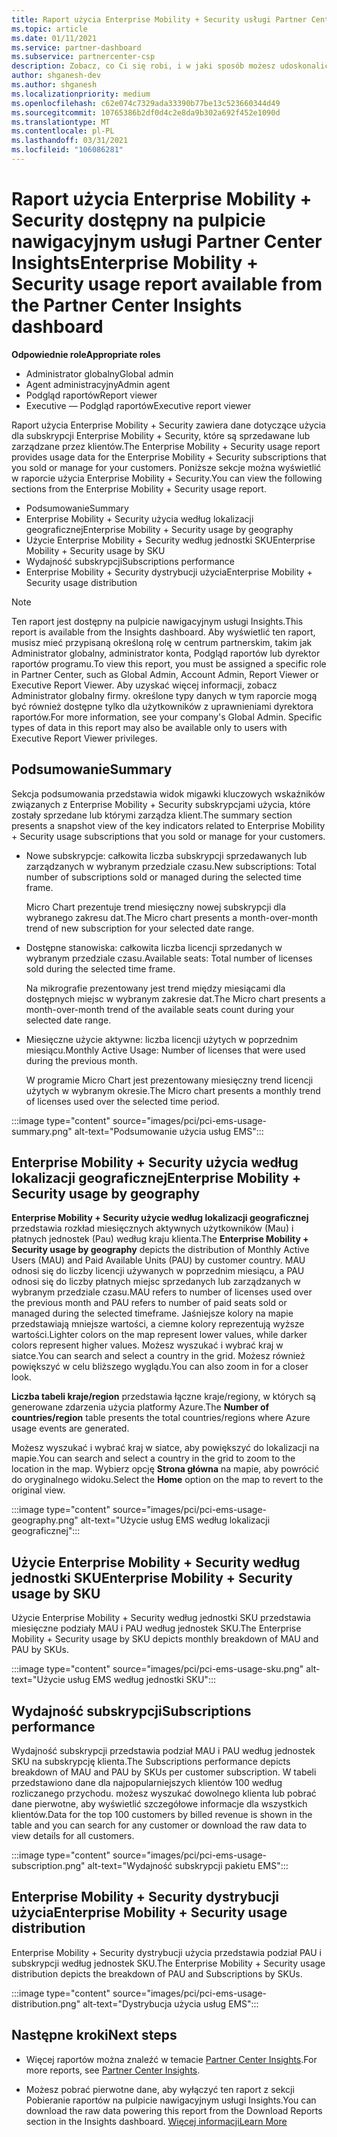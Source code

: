 ```yaml
---
title: Raport użycia Enterprise Mobility + Security usługi Partner Center
ms.topic: article
ms.date: 01/11/2021
ms.service: partner-dashboard
ms.subservice: partnercenter-csp
description: Zobacz, co Ci się robi, i w jaki sposób możesz udoskonalić korzystanie z Enterprise Mobility + Securityych subskrypcji, które są sprzedawane lub zarządzane przez klientów.
author: shganesh-dev
ms.author: shganesh
ms.localizationpriority: medium
ms.openlocfilehash: c62e074c7329ada33390b77be13c523660344d49
ms.sourcegitcommit: 10765386b2df0d4c2e8da9b302a692f452e1090d
ms.translationtype: MT
ms.contentlocale: pl-PL
ms.lasthandoff: 03/31/2021
ms.locfileid: "106086281"
---
```

# <a name="enterprise-mobility--security-usage-report-available-from-the-partner-center-insights-dashboard"></a><span data-ttu-id="c6246-103">Raport użycia Enterprise Mobility + Security dostępny na pulpicie nawigacyjnym usługi Partner Center Insights</span><span class="sxs-lookup"><span data-stu-id="c6246-103">Enterprise Mobility + Security usage report available from the Partner Center Insights dashboard</span></span>

<span data-ttu-id="c6246-104">**Odpowiednie role**</span><span class="sxs-lookup"><span data-stu-id="c6246-104">**Appropriate roles**</span></span>

- <span data-ttu-id="c6246-105">Administrator globalny</span><span class="sxs-lookup"><span data-stu-id="c6246-105">Global admin</span></span>
- <span data-ttu-id="c6246-106">Agent administracyjny</span><span class="sxs-lookup"><span data-stu-id="c6246-106">Admin agent</span></span>
- <span data-ttu-id="c6246-107">Podgląd raportów</span><span class="sxs-lookup"><span data-stu-id="c6246-107">Report viewer</span></span>
- <span data-ttu-id="c6246-108">Executive — Podgląd raportów</span><span class="sxs-lookup"><span data-stu-id="c6246-108">Executive report viewer</span></span>

<span data-ttu-id="c6246-109">Raport użycia Enterprise Mobility + Security zawiera dane dotyczące użycia dla subskrypcji Enterprise Mobility + Security, które są sprzedawane lub zarządzane przez klientów.</span><span class="sxs-lookup"><span data-stu-id="c6246-109">The Enterprise Mobility + Security usage report provides usage data for the Enterprise Mobility + Security subscriptions that you sold or manage for your customers.</span></span> <span data-ttu-id="c6246-110">Poniższe sekcje można wyświetlić w raporcie użycia Enterprise Mobility + Security.</span><span class="sxs-lookup"><span data-stu-id="c6246-110">You can view the following sections from the Enterprise Mobility + Security usage report.</span></span>

- <span data-ttu-id="c6246-111">Podsumowanie</span><span class="sxs-lookup"><span data-stu-id="c6246-111">Summary</span></span>
- <span data-ttu-id="c6246-112">Enterprise Mobility + Security użycia według lokalizacji geograficznej</span><span class="sxs-lookup"><span data-stu-id="c6246-112">Enterprise Mobility + Security usage by geography</span></span>
- <span data-ttu-id="c6246-113">Użycie Enterprise Mobility + Security według jednostki SKU</span><span class="sxs-lookup"><span data-stu-id="c6246-113">Enterprise Mobility + Security usage by SKU</span></span>
- <span data-ttu-id="c6246-114">Wydajność subskrypcji</span><span class="sxs-lookup"><span data-stu-id="c6246-114">Subscriptions performance</span></span>
- <span data-ttu-id="c6246-115">Enterprise Mobility + Security dystrybucji użycia</span><span class="sxs-lookup"><span data-stu-id="c6246-115">Enterprise Mobility + Security usage distribution</span></span>

 > [!NOTE]
 > <span data-ttu-id="c6246-116">Ten raport jest dostępny na pulpicie nawigacyjnym usługi Insights.</span><span class="sxs-lookup"><span data-stu-id="c6246-116">This report is available from the Insights dashboard.</span></span> <span data-ttu-id="c6246-117">Aby wyświetlić ten raport, musisz mieć przypisaną określoną rolę w centrum partnerskim, takim jak Administrator globalny, administrator konta, Podgląd raportów lub dyrektor raportów programu.</span><span class="sxs-lookup"><span data-stu-id="c6246-117">To view this report, you must be assigned a specific role in Partner Center, such as Global Admin, Account Admin, Report Viewer or Executive Report Viewer.</span></span> <span data-ttu-id="c6246-118">Aby uzyskać więcej informacji, zobacz Administrator globalny firmy. określone typy danych w tym raporcie mogą być również dostępne tylko dla użytkowników z uprawnieniami dyrektora raportów.</span><span class="sxs-lookup"><span data-stu-id="c6246-118">For more information, see your company's Global Admin. Specific types of data in this report may also be available only to users with Executive Report Viewer privileges.</span></span>

## <a name="summary"></a><span data-ttu-id="c6246-119">Podsumowanie</span><span class="sxs-lookup"><span data-stu-id="c6246-119">Summary</span></span>

<span data-ttu-id="c6246-120">Sekcja podsumowania przedstawia widok migawki kluczowych wskaźników związanych z Enterprise Mobility + Security subskrypcjami użycia, które zostały sprzedane lub którymi zarządza klient.</span><span class="sxs-lookup"><span data-stu-id="c6246-120">The summary section presents a snapshot view of the key indicators related to Enterprise Mobility + Security usage subscriptions that you sold or manage for your customers.</span></span> 

- <span data-ttu-id="c6246-121">Nowe subskrypcje: całkowita liczba subskrypcji sprzedawanych lub zarządzanych w wybranym przedziale czasu.</span><span class="sxs-lookup"><span data-stu-id="c6246-121">New subscriptions: Total number of subscriptions sold or managed during the selected time frame.</span></span>

   <span data-ttu-id="c6246-122">Micro Chart prezentuje trend miesięczny nowej subskrypcji dla wybranego zakresu dat.</span><span class="sxs-lookup"><span data-stu-id="c6246-122">The Micro chart presents a month-over-month trend of new subscription for your selected date range.</span></span>

- <span data-ttu-id="c6246-123">Dostępne stanowiska: całkowita liczba licencji sprzedanych w wybranym przedziale czasu.</span><span class="sxs-lookup"><span data-stu-id="c6246-123">Available seats: Total number of licenses sold during the selected time frame.</span></span>

   <span data-ttu-id="c6246-124">Na mikrografie prezentowany jest trend między miesiącami dla dostępnych miejsc w wybranym zakresie dat.</span><span class="sxs-lookup"><span data-stu-id="c6246-124">The Micro chart presents a month-over-month trend of the available seats count during your selected date range.</span></span>

- <span data-ttu-id="c6246-125">Miesięczne użycie aktywne: liczba licencji użytych w poprzednim miesiącu.</span><span class="sxs-lookup"><span data-stu-id="c6246-125">Monthly Active Usage: Number of licenses that were used during the previous month.</span></span>

   <span data-ttu-id="c6246-126">W programie Micro Chart jest prezentowany miesięczny trend licencji użytych w wybranym okresie.</span><span class="sxs-lookup"><span data-stu-id="c6246-126">The Micro chart presents a monthly trend of licenses used over the selected time period.</span></span>

:::image type="content" source="images/pci/pci-ems-usage-summary.png" alt-text="Podsumowanie użycia usług EMS":::

## <a name="enterprise-mobility--security-usage-by-geography"></a><span data-ttu-id="c6246-128">Enterprise Mobility + Security użycia według lokalizacji geograficznej</span><span class="sxs-lookup"><span data-stu-id="c6246-128">Enterprise Mobility + Security usage by geography</span></span>

<span data-ttu-id="c6246-129">**Enterprise Mobility + Security użycie według lokalizacji geograficznej** przedstawia rozkład miesięcznych aktywnych użytkowników (Mau) i płatnych jednostek (Pau) według kraju klienta.</span><span class="sxs-lookup"><span data-stu-id="c6246-129">The **Enterprise Mobility + Security usage by geography** depicts the distribution of Monthly Active Users (MAU) and Paid Available Units (PAU) by customer country.</span></span> <span data-ttu-id="c6246-130">MAU odnosi się do liczby licencji używanych w poprzednim miesiącu, a PAU odnosi się do liczby płatnych miejsc sprzedanych lub zarządzanych w wybranym przedziale czasu.</span><span class="sxs-lookup"><span data-stu-id="c6246-130">MAU refers to number of licenses used over the previous month and PAU refers to number of paid seats sold or managed during the selected timeframe.</span></span> <span data-ttu-id="c6246-131">Jaśniejsze kolory na mapie przedstawiają mniejsze wartości, a ciemne kolory reprezentują wyższe wartości.</span><span class="sxs-lookup"><span data-stu-id="c6246-131">Lighter colors on the map represent lower values, while darker colors represent higher values.</span></span> <span data-ttu-id="c6246-132">Możesz wyszukać i wybrać kraj w siatce.</span><span class="sxs-lookup"><span data-stu-id="c6246-132">You can search and select a country in the grid.</span></span> <span data-ttu-id="c6246-133">Możesz również powiększyć w celu bliższego wyglądu.</span><span class="sxs-lookup"><span data-stu-id="c6246-133">You can also zoom in for a closer look.</span></span>

<span data-ttu-id="c6246-134">**Liczba tabeli kraje/region** przedstawia łączne kraje/regiony, w których są generowane zdarzenia użycia platformy Azure.</span><span class="sxs-lookup"><span data-stu-id="c6246-134">The **Number of countries/region** table presents the total countries/regions where Azure usage events are generated.</span></span>

<span data-ttu-id="c6246-135">Możesz wyszukać i wybrać kraj w siatce, aby powiększyć do lokalizacji na mapie.</span><span class="sxs-lookup"><span data-stu-id="c6246-135">You can search and select a country in the grid to zoom to the location in the map.</span></span> <span data-ttu-id="c6246-136">Wybierz opcję **Strona główna** na mapie, aby powrócić do oryginalnego widoku.</span><span class="sxs-lookup"><span data-stu-id="c6246-136">Select the **Home** option on the map to revert to the original view.</span></span>

:::image type="content" source="images/pci/pci-ems-usage-geography.png" alt-text="Użycie usług EMS według lokalizacji geograficznej":::

## <a name="enterprise-mobility--security-usage-by-sku"></a><span data-ttu-id="c6246-138">Użycie Enterprise Mobility + Security według jednostki SKU</span><span class="sxs-lookup"><span data-stu-id="c6246-138">Enterprise Mobility + Security usage by SKU</span></span>

<span data-ttu-id="c6246-139">Użycie Enterprise Mobility + Security według jednostki SKU przedstawia miesięczne podziały MAU i PAU według jednostek SKU.</span><span class="sxs-lookup"><span data-stu-id="c6246-139">The Enterprise Mobility + Security usage by SKU depicts monthly breakdown of MAU and PAU by SKUs.</span></span>

:::image type="content" source="images/pci/pci-ems-usage-sku.png" alt-text="Użycie usług EMS według jednostki SKU":::

## <a name="subscriptions-performance"></a><span data-ttu-id="c6246-141">Wydajność subskrypcji</span><span class="sxs-lookup"><span data-stu-id="c6246-141">Subscriptions performance</span></span>

<span data-ttu-id="c6246-142">Wydajność subskrypcji przedstawia podział MAU i PAU według jednostek SKU na subskrypcję klienta.</span><span class="sxs-lookup"><span data-stu-id="c6246-142">The Subscriptions performance depicts breakdown of MAU and PAU by SKUs per customer subscription.</span></span> <span data-ttu-id="c6246-143">W tabeli przedstawiono dane dla najpopularniejszych klientów 100 według rozliczanego przychodu. możesz wyszukać dowolnego klienta lub pobrać dane pierwotne, aby wyświetlić szczegółowe informacje dla wszystkich klientów.</span><span class="sxs-lookup"><span data-stu-id="c6246-143">Data for the top 100 customers by billed revenue is shown in the table and you can search for any customer or download the raw data to view details for all customers.</span></span>

:::image type="content" source="images/pci/pci-ems-usage-subscription.png" alt-text="Wydajność subskrypcji pakietu EMS":::

## <a name="enterprise-mobility--security-usage-distribution"></a><span data-ttu-id="c6246-145">Enterprise Mobility + Security dystrybucji użycia</span><span class="sxs-lookup"><span data-stu-id="c6246-145">Enterprise Mobility + Security usage distribution</span></span>

<span data-ttu-id="c6246-146">Enterprise Mobility + Security dystrybucji użycia przedstawia podział PAU i subskrypcji według jednostek SKU.</span><span class="sxs-lookup"><span data-stu-id="c6246-146">The Enterprise Mobility + Security usage distribution depicts the breakdown of PAU and Subscriptions by SKUs.</span></span>

:::image type="content" source="images/pci/pci-ems-usage-distribution.png" alt-text="Dystrybucja użycia usług EMS":::

## <a name="next-steps"></a><span data-ttu-id="c6246-148">Następne kroki</span><span class="sxs-lookup"><span data-stu-id="c6246-148">Next steps</span></span>

- <span data-ttu-id="c6246-149">Więcej raportów można znaleźć w temacie [Partner Center Insights](partner-center-insights.md).</span><span class="sxs-lookup"><span data-stu-id="c6246-149">For more reports, see [Partner Center Insights](partner-center-insights.md).</span></span>

- <span data-ttu-id="c6246-150">Możesz pobrać pierwotne dane, aby wyłączyć ten raport z sekcji Pobieranie raportów na pulpicie nawigacyjnym usługi Insights.</span><span class="sxs-lookup"><span data-stu-id="c6246-150">You can download the raw data powering this report from the Download Reports section in the Insights dashboard.</span></span> [<span data-ttu-id="c6246-151">Więcej informacji</span><span class="sxs-lookup"><span data-stu-id="c6246-151">Learn More</span></span>](pci-download-reports.md) 

